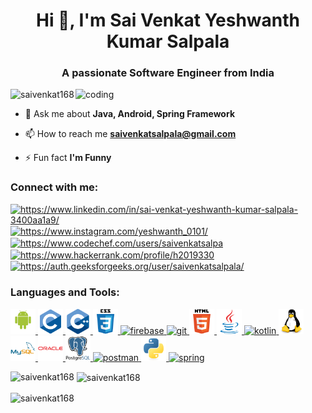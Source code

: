 <h1 align="center">Hi 👋, I'm Sai Venkat Yeshwanth Kumar Salpala</h1>
<h3 align="center">A passionate Software Engineer from India</h3>

<img align="right" alt="coding" width="400" src="[https://user-images.githubusercontent.com/55389276/140866485-8fb1c876-9a8f-4d6a-98dc-08c4981eaf70](https://www.google.com/imgres?imgurl=https%3A%2F%2Flh3.googleusercontent.com%2FFCTJV2u4ETqtkvFn0I1fY184UbdpWhqpAyyV6w7732ookhFnbAF_gBaWMNfAw28z_GhVeZmQIY7jbUuDlFEjWWv6ldLe7FvrJg4%3Dw932&tbnid=HcJBpnbVKScClM&vet=10CAsQxiAoAWoXChMI8OXE1NaoggMVAAAAAB0AAAAAEEk..i&imgrefurl=https%3A%2F%2Fwww.bluepeople.com%2Fsoftware-developement-practical-principles%2F&docid=k8mhE6n7-WhjSM&w=500&h=500&itg=1&q=animated%20software%20engineer%20gif&ved=0CAsQxiAoAWoXChMI8OXE1NaoggMVAAAAAB0AAAAAEEk).gif">

<p align="left"> <img src="https://komarev.com/ghpvc/?username=saivenkat168&label=Profile%20views&color=0e75b6&style=flat" alt="saivenkat168" /> </p>

- 💬 Ask me about **Java, Android, Spring Framework**

- 📫 How to reach me **saivenkatsalpala@gmail.com**

- ⚡ Fun fact **I'm Funny**

<h3 align="left">Connect with me:</h3>
<p align="left">
<a href="https://linkedin.com/in/https://www.linkedin.com/in/sai-venkat-yeshwanth-kumar-salpala-3400aa1a9/" target="blank"><img align="center" src="https://raw.githubusercontent.com/rahuldkjain/github-profile-readme-generator/master/src/images/icons/Social/linked-in-alt.svg" alt="https://www.linkedin.com/in/sai-venkat-yeshwanth-kumar-salpala-3400aa1a9/" height="30" width="40" /></a>
<a href="https://instagram.com/https://www.instagram.com/yeshwanth_0101/" ><img align="center" src="https://raw.githubusercontent.com/rahuldkjain/github-profile-readme-generator/master/src/images/icons/Social/instagram.svg" alt="https://www.instagram.com/yeshwanth_0101/" height="30" width="40" /></a>
<a href="https://www.codechef.com/users/https://www.codechef.com/users/saivenkatsalpa" target="blank"><img align="center" src="https://cdn.jsdelivr.net/npm/simple-icons@3.1.0/icons/codechef.svg" alt="https://www.codechef.com/users/saivenkatsalpa" height="30" width="40" /></a>
<a href="https://www.hackerrank.com/https://www.hackerrank.com/profile/h2019330" target="blank"><img align="center" src="https://raw.githubusercontent.com/rahuldkjain/github-profile-readme-generator/master/src/images/icons/Social/hackerrank.svg" alt="https://www.hackerrank.com/profile/h2019330" height="30" width="40" /></a>
<a href="https://auth.geeksforgeeks.org/user/https://auth.geeksforgeeks.org/user/saivenkatsalpala/" target="blank"><img align="center" src="https://raw.githubusercontent.com/rahuldkjain/github-profile-readme-generator/master/src/images/icons/Social/geeks-for-geeks.svg" alt="https://auth.geeksforgeeks.org/user/saivenkatsalpala/" height="30" width="40" /></a>
</p>

<h3 align="left">Languages and Tools:</h3>
<p align="left"> <a href="https://developer.android.com" target="_blank" rel="noreferrer"> <img src="https://raw.githubusercontent.com/devicons/devicon/master/icons/android/android-original-wordmark.svg" alt="android" width="40" height="40"/> </a> <a href="https://www.cprogramming.com/" target="_blank" rel="noreferrer"> <img src="https://raw.githubusercontent.com/devicons/devicon/master/icons/c/c-original.svg" alt="c" width="40" height="40"/> </a> <a href="https://www.w3schools.com/cpp/" target="_blank" rel="noreferrer"> <img src="https://raw.githubusercontent.com/devicons/devicon/master/icons/cplusplus/cplusplus-original.svg" alt="cplusplus" width="40" height="40"/> </a> <a href="https://www.w3schools.com/css/" target="_blank" rel="noreferrer"> <img src="https://raw.githubusercontent.com/devicons/devicon/master/icons/css3/css3-original-wordmark.svg" alt="css3" width="40" height="40"/> </a> <a href="https://firebase.google.com/" target="_blank" rel="noreferrer"> <img src="https://www.vectorlogo.zone/logos/firebase/firebase-icon.svg" alt="firebase" width="40" height="40"/> </a> <a href="https://git-scm.com/" target="_blank" rel="noreferrer"> <img src="https://www.vectorlogo.zone/logos/git-scm/git-scm-icon.svg" alt="git" width="40" height="40"/> </a> <a href="https://www.w3.org/html/" target="_blank" rel="noreferrer"> <img src="https://raw.githubusercontent.com/devicons/devicon/master/icons/html5/html5-original-wordmark.svg" alt="html5" width="40" height="40"/> </a> <a href="https://www.java.com" target="_blank" rel="noreferrer"> <img src="https://raw.githubusercontent.com/devicons/devicon/master/icons/java/java-original.svg" alt="java" width="40" height="40"/> </a> <a href="https://kotlinlang.org" target="_blank" rel="noreferrer"> <img src="https://www.vectorlogo.zone/logos/kotlinlang/kotlinlang-icon.svg" alt="kotlin" width="40" height="40"/> </a> <a href="https://www.linux.org/" target="_blank" rel="noreferrer"> <img src="https://raw.githubusercontent.com/devicons/devicon/master/icons/linux/linux-original.svg" alt="linux" width="40" height="40"/> </a> <a href="https://www.mysql.com/" target="_blank" rel="noreferrer"> <img src="https://raw.githubusercontent.com/devicons/devicon/master/icons/mysql/mysql-original-wordmark.svg" alt="mysql" width="40" height="40"/> </a> <a href="https://www.oracle.com/" target="_blank" rel="noreferrer"> <img src="https://raw.githubusercontent.com/devicons/devicon/master/icons/oracle/oracle-original.svg" alt="oracle" width="40" height="40"/> </a> <a href="https://www.postgresql.org" target="_blank" rel="noreferrer"> <img src="https://raw.githubusercontent.com/devicons/devicon/master/icons/postgresql/postgresql-original-wordmark.svg" alt="postgresql" width="40" height="40"/> </a> <a href="https://postman.com" target="_blank" rel="noreferrer"> <img src="https://www.vectorlogo.zone/logos/getpostman/getpostman-icon.svg" alt="postman" width="40" height="40"/> </a> <a href="https://www.python.org" target="_blank" rel="noreferrer"> <img src="https://raw.githubusercontent.com/devicons/devicon/master/icons/python/python-original.svg" alt="python" width="40" height="40"/> </a> <a href="https://spring.io/" target="_blank" rel="noreferrer"> <img src="https://www.vectorlogo.zone/logos/springio/springio-icon.svg" alt="spring" width="40" height="40"/> </a> </p>

<p><img align="left" src="https://github-readme-stats.vercel.app/api/top-langs?username=saivenkat168&show_icons=true&locale=en&layout=compact" alt="saivenkat168" /></p>

<p>&nbsp;<img align="center" src="https://github-readme-stats.vercel.app/api?username=saivenkat168&show_icons=true&locale=en" alt="saivenkat168" /></p>

<p><img align="center" src="https://github-readme-streak-stats.herokuapp.com/?user=saivenkat168&" alt="saivenkat168" /></p>
